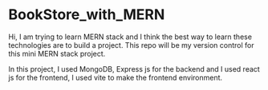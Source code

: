 # BookStore_with_MERN

Hi, I am trying to learn MERN stack and I think the best way to learn these technologies are to build a project. This repo will be my version control for this mini MERN stack project.

In this project, I used MongoDB, Express js for the backend and I used react js for the frontend, I used vite to make the frontend environment.